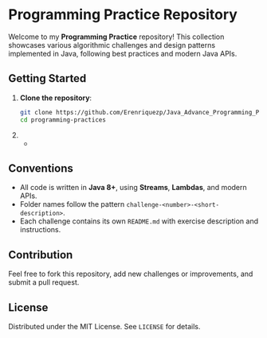 # Programming Practice Repository

Welcome to my **Programming Practice** repository! This collection showcases various algorithmic challenges and design patterns implemented in Java, following best practices and modern Java APIs.

## Getting Started

1. **Clone the repository**:

   ```bash
   git clone https://github.com/Erenriquezp/Java_Advance_Programming_Practice.git
   cd programming-practices
   ```
2. *

## Conventions

* All code is written in **Java 8+**, using **Streams**, **Lambdas**, and modern APIs.
* Folder names follow the pattern `challenge-<number>-<short-description>`.
* Each challenge contains its own `README.md` with exercise description and instructions.

## Contribution

Feel free to fork this repository, add new challenges or improvements, and submit a pull request.

## License

Distributed under the MIT License. See `LICENSE` for details.
